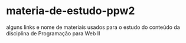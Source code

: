 # materia-de-estudo-ppw2
alguns links e nome de materiais usados para o estudo do conteúdo da disciplina de   Programação para Web II
